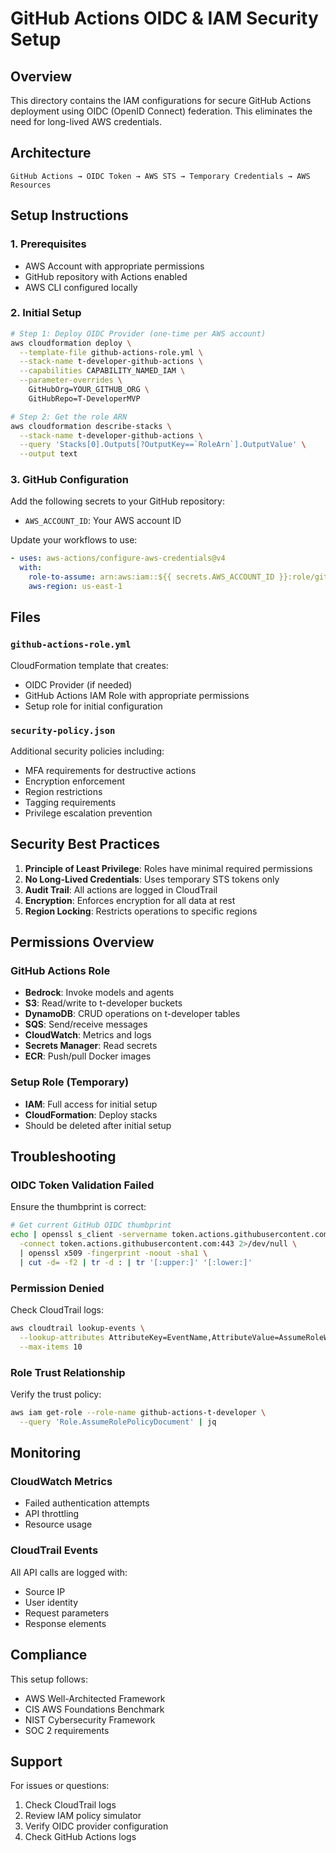 # GitHub Actions OIDC & IAM Security Setup

## Overview
This directory contains the IAM configurations for secure GitHub Actions deployment using OIDC (OpenID Connect) federation. This eliminates the need for long-lived AWS credentials.

## Architecture
```
GitHub Actions → OIDC Token → AWS STS → Temporary Credentials → AWS Resources
```

## Setup Instructions

### 1. Prerequisites
- AWS Account with appropriate permissions
- GitHub repository with Actions enabled
- AWS CLI configured locally

### 2. Initial Setup
```bash
# Step 1: Deploy OIDC Provider (one-time per AWS account)
aws cloudformation deploy \
  --template-file github-actions-role.yml \
  --stack-name t-developer-github-actions \
  --capabilities CAPABILITY_NAMED_IAM \
  --parameter-overrides \
    GitHubOrg=YOUR_GITHUB_ORG \
    GitHubRepo=T-DeveloperMVP

# Step 2: Get the role ARN
aws cloudformation describe-stacks \
  --stack-name t-developer-github-actions \
  --query 'Stacks[0].Outputs[?OutputKey==`RoleArn`].OutputValue' \
  --output text
```

### 3. GitHub Configuration
Add the following secrets to your GitHub repository:
- `AWS_ACCOUNT_ID`: Your AWS account ID

Update your workflows to use:
```yaml
- uses: aws-actions/configure-aws-credentials@v4
  with:
    role-to-assume: arn:aws:iam::${{ secrets.AWS_ACCOUNT_ID }}:role/github-actions-t-developer
    aws-region: us-east-1
```

## Files

### `github-actions-role.yml`
CloudFormation template that creates:
- OIDC Provider (if needed)
- GitHub Actions IAM Role with appropriate permissions
- Setup role for initial configuration

### `security-policy.json`
Additional security policies including:
- MFA requirements for destructive actions
- Encryption enforcement
- Region restrictions
- Tagging requirements
- Privilege escalation prevention

## Security Best Practices

1. **Principle of Least Privilege**: Roles have minimal required permissions
2. **No Long-Lived Credentials**: Uses temporary STS tokens only
3. **Audit Trail**: All actions are logged in CloudTrail
4. **Encryption**: Enforces encryption for all data at rest
5. **Region Locking**: Restricts operations to specific regions

## Permissions Overview

### GitHub Actions Role
- **Bedrock**: Invoke models and agents
- **S3**: Read/write to t-developer buckets
- **DynamoDB**: CRUD operations on t-developer tables
- **SQS**: Send/receive messages
- **CloudWatch**: Metrics and logs
- **Secrets Manager**: Read secrets
- **ECR**: Push/pull Docker images

### Setup Role (Temporary)
- **IAM**: Full access for initial setup
- **CloudFormation**: Deploy stacks
- Should be deleted after initial setup

## Troubleshooting

### OIDC Token Validation Failed
Ensure the thumbprint is correct:
```bash
# Get current GitHub OIDC thumbprint
echo | openssl s_client -servername token.actions.githubusercontent.com \
  -connect token.actions.githubusercontent.com:443 2>/dev/null \
  | openssl x509 -fingerprint -noout -sha1 \
  | cut -d= -f2 | tr -d : | tr '[:upper:]' '[:lower:]'
```

### Permission Denied
Check CloudTrail logs:
```bash
aws cloudtrail lookup-events \
  --lookup-attributes AttributeKey=EventName,AttributeValue=AssumeRoleWithWebIdentity \
  --max-items 10
```

### Role Trust Relationship
Verify the trust policy:
```bash
aws iam get-role --role-name github-actions-t-developer \
  --query 'Role.AssumeRolePolicyDocument' | jq
```

## Monitoring

### CloudWatch Metrics
- Failed authentication attempts
- API throttling
- Resource usage

### CloudTrail Events
All API calls are logged with:
- Source IP
- User identity
- Request parameters
- Response elements

## Compliance

This setup follows:
- AWS Well-Architected Framework
- CIS AWS Foundations Benchmark
- NIST Cybersecurity Framework
- SOC 2 requirements

## Support

For issues or questions:
1. Check CloudTrail logs
2. Review IAM policy simulator
3. Verify OIDC provider configuration
4. Check GitHub Actions logs